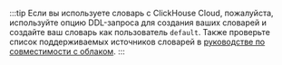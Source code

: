 :::tip
Если вы используете словарь с ClickHouse Cloud, пожалуйста, используйте опцию DDL-запроса для создания ваших словарей и создайте ваш словарь как пользователь `default`. 
Также проверьте список поддерживаемых источников словарей в [руководстве по совместимости с облаком](/whats-new/cloud-compatibility).
:::